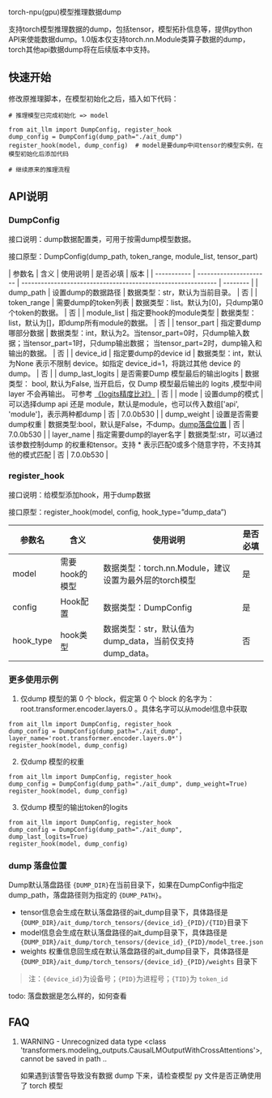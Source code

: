 torch-npu(gpu)模型推理数据dump

支持torch模型推理数据的dump，包括tensor，模型拓扑信息等，提供python API来使能数据dump。1.0版本仅支持torch.nn.Module类算子数据的dump，torch其他api数据dump将在后续版本中支持。

## 快速开始

修改原推理脚本，在模型初始化之后，插入如下代码：
```
# 推理模型已完成初始化 => model

from ait_llm import DumpConfig, register_hook
dump_config = DumpConfig(dump_path="./ait_dump")
register_hook(model, dump_config)  # model是要dump中间tensor的模型实例，在模型初始化后添加代码

# 继续原来的推理流程

```

## API说明

### DumpConfig

接口说明：dump数据配置类，可用于按需dump模型数据。

接口原型：DumpConfig(dump_path, token_range, module_list, tensor_part)

| 参数名      | 含义                   | 使用说明                                                     | 是否必填 | 版本 |
| ----------- | ---------------------- | ------------------------------------------------------------ | -------- |
| dump_path   | 设置dump的数据路径     | 数据类型：str，默认为当前目录。                              | 否       |
| token_range | 需要dump的token列表    | 数据类型：list。默认为[0]，只dump第0个token的数据。          | 否       |
| module_list | 指定要hook的module类型 | 数据类型：list，默认为[]，即dump所有module的数据。           | 否       |
| tensor_part | 指定要dump哪部分数据   | 数据类型：int，默认为2。当tensor_part=0时，只dump输入数据；当tensor_part=1时，只dump输出数据； 当tensor_part=2时，dump输入和输出的数据。 | 否       |
| device_id   | 指定要dump的device id  | 数据类型：int，默认为None 表示不限制 device。如指定 device_id=1，将跳过其他 device 的 dump。 | 否       |
| dump_last_logits | 是否需要Dump 模型最后的输出logits | 数据类型： bool, 默认为False, 当开启后，仅 Dump 模型最后输出的 logits ,模型中间layer 不会再输出。 可参考 [《logits精度比对》](输出Token的logits精度比对-加速卡推理场景.md) | 否 |
| mode | 设置dump的模式 | 可以选择dump api 还是 module，默认是module，也可以传入数组['api', 'module']，表示两种都dump | 否 | 7.0.0b530 |
| dump_weight | 设置是否需要dump权重 | 数据类型:bool，默认是False，不dump。[dump落盘位置](#dump-落盘位置) | 否 | 7.0.0b530 |
| layer_name | 指定需要dump的layer名字 | 数据类型:str，可以通过该参数控制dump 的权重和tensor。支持 * 表示匹配0或多个随意字符，不支持其他的模式匹配 | 否 | 7.0.0b530 |

### register_hook

接口说明：给模型添加hook，用于dump数据

接口原型：register_hook(model, config, hook_type=”dump_data”)

| 参数名    | 含义           | 使用说明                                                | 是否必填 |
| --------- | -------------- | ------------------------------------------------------- | -------- |
| model     | 需要hook的模型 | 数据类型：torch.nn.Module，建议设置为最外层的torch模型  | 是       |
| config    | Hook配置       | 数据类型：DumpConfig                                    | 是       |
| hook_type | hook类型       | 数据类型：str，默认值为dump_data，当前仅支持dump_data。 | 否       |

### 更多使用示例


1. 仅dump 模型的第 0 个 block，假定第 0 个 block 的名字为：root.transformer.encoder.layers.0 。具体名字可以从model信息中获取
```
from ait_llm import DumpConfig, register_hook
dump_config = DumpConfig(dump_path="./ait_dump", layer_name='root.transformer.encoder.layers.0*')
register_hook(model, dump_config)
```

2. 仅dump 模型的权重
```
from ait_llm import DumpConfig, register_hook
dump_config = DumpConfig(dump_path="./ait_dump", dump_weight=True)
register_hook(model, dump_config)
```

3. 仅dump 模型的输出token的logits
```
from ait_llm import DumpConfig, register_hook
dump_config = DumpConfig(dump_path="./ait_dump", dump_last_logits=True)
register_hook(model, dump_config)
```

### dump 落盘位置

Dump默认落盘路径 `{DUMP_DIR}`在当前目录下，如果在DumpConfig中指定dump_path，落盘路径则为指定的 `{DUMP_PATH}`。

- tensor信息会生成在默认落盘路径的ait_dump目录下，具体路径是 `{DUMP_DIR}/ait_dump/torch_tensors/{device_id}_{PID}/{TID}`目录下
- model信息会生成在默认落盘路径的ait_dump目录下，具体路径是 `{DUMP_DIR}/ait_dump/torch_tensors/{device_id}_{PID}/model_tree.json`
- weights 权重信息回生成在默认落盘路径的ait_dump目录下，具体路径是`{DUMP_DIR}/ait_dump/torch_tensors/{device_id}_{PID}/weights` 目录下

> 注：`{device_id}`为设备号；`{PID}`为进程号；`{TID}`为 `token_id`

todo: 落盘数据是怎么样的，如何查看



## FAQ

1. WARNING - Unrecognized data type <class 'transformers.modeling_outputs.CausalLMOutputWithCrossAttentions'>, cannot be saved in path ..

   如果遇到该警告导致没有数据 dump 下来，请检查模型 py 文件是否正确使用了 torch 模型